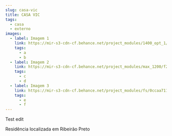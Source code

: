 ```yaml
---
slug: casa-vic
title: CASA VIC
tags:
  - casa
  - externo
images:
  - label: Imagem 1
    link: https://mir-s3-cdn-cf.behance.net/project_modules/1400_opt_1/df891f115013233.604674f57c211.png
    tags:
      - a
      - b
  - label: Imagem 2
    link: https://mir-s3-cdn-cf.behance.net/project_modules/max_1200/f22539115013233.604674f57c793.png
    tags:
      - c
      - d
  - label: Imagem 3
    link: https://mir-s3-cdn-cf.behance.net/project_modules/fs/0ccaa7115013233.604674f61cfe8.png
    tags:
      - e
      - f
---
```


Test edit

Residência localizada em Ribeirão Preto
